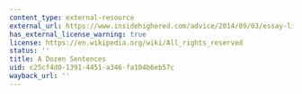 ```yaml
---
content_type: external-resource
external_url: https://www.insidehighered.com/advice/2014/09/03/essay-lines-needed-every-cover-letter-academic-job
has_external_license_warning: true
license: https://en.wikipedia.org/wiki/All_rights_reserved
status: ''
title: A Dozen Sentences
uid: c25cf4d0-1391-4451-a346-fa104b6eb57c
wayback_url: ''
---
```

